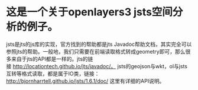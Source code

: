#   这是一个关于openlayers3 jsts空间分析的例子。

jsts是jts的js库的实现，官方找到的帮助都是jts Javadoc帮助文档，其实完全可以参照jts的帮助。一般地，我们只需要在前端读取格式转成geometry即可，那么很多来自于jts的API都是一样的。jts的链接 http://locationtech.github.io/jts/javadoc/。
    jsts的geojson与wkt，ol与jsts互转等格式读取，都是属于IO类，链接：http://bjornharrtell.github.io/jsts/1.6.1/doc/ 这里有详细的API说明。
